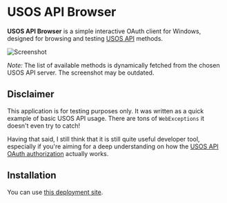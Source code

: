 USOS API Browser
================

**USOS API Browser** is a simple interactive OAuth client for Windows, designed
for browsing and testing [USOS API](https://apps.usos.edu.pl/developers/api/)
methods.

![Screenshot](https://raw.github.com/MUCI/usosapi-browser/master/extras/screenshot.gif)

*Note:* The list of available methods is dynamically fetched from the chosen
USOS API server. The screenshot may be outdated.

Disclaimer
----------

This application is for testing purposes only. It was written as a quick
example of basic USOS API usage. There are tons of `WebExceptions` it doesn't
even try to catch!

Having that said, I still think that it is still quite useful developer tool,
especially if you're aiming for a deep understanding on how the [USOS API
OAuth authorization](http://apps.usos.edu.pl/developers/api/authorization/)
actually works.

Installation
------------

You can use [this deployment site](http://usosphp.mimuw.edu.pl/~rygielski/usosapi-browser/).

